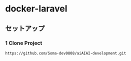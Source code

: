# docker-laravel

## セットアップ

### 1 Clone Project

```
https://github.com/Soma-dev0808/aiAIAI-development.git
```
